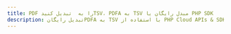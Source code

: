 ---title: PDF را به  تبدیل کنیدTSV، PDFA به TSV مبدل رایگان یا PHP SDKdescription: تبدیل رایگانPDFA به TSV با استفاده از PHP Cloud APIs & SDK همچنین اسناد PDF را در Cloud ایجاد، ویرایش و رندر کنید.---